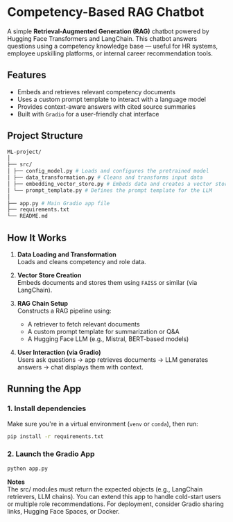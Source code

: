# Competency-Based RAG Chatbot

A simple **Retrieval-Augmented Generation (RAG)** chatbot powered by Hugging Face Transformers and LangChain. This chatbot answers questions using a competency knowledge base — useful for HR systems, employee upskilling platforms, or internal career recommendation tools.


## Features

- Embeds and retrieves relevant competency documents
- Uses a custom prompt template to interact with a language model
- Provides context-aware answers with cited source summaries
- Built with `Gradio` for a user-friendly chat interface



## Project Structure
```bash
ML-project/
│
├── src/
│ ├── config_model.py # Loads and configures the pretrained model
│ ├── data_transformation.py # Cleans and transforms input data
│ ├── embedding_vector_store.py # Embeds data and creates a vector store
│ └── prompt_template.py # Defines the prompt template for the LLM
│
├── app.py # Main Gradio app file
├── requirements.txt
└── README.md
```

## How It Works

1. **Data Loading and Transformation**  
   Loads and cleans competency and role data.

2. **Vector Store Creation**  
   Embeds documents and stores them using `FAISS` or similar (via LangChain).

3. **RAG Chain Setup**  
   Constructs a RAG pipeline using:
   - A retriever to fetch relevant documents
   - A custom prompt template for summarization or Q&A
   - A Hugging Face LLM (e.g., Mistral, BERT-based models)

4. **User Interaction (via Gradio)**  
   Users ask questions → app retrieves documents → LLM generates answers → chat displays them with context.


## Running the App

### 1. Install dependencies

Make sure you're in a virtual environment (`venv` or `conda`), then run:

```bash
pip install -r requirements.txt
```

### 2. Launch the Gradio App
```bash
python app.py
```
**Notes** <br /> 
The src/ modules must return the expected objects (e.g., LangChain retrievers, LLM chains).
You can extend this app to handle cold-start users or multiple role recommendations.
For deployment, consider Gradio sharing links, Hugging Face Spaces, or Docker.
